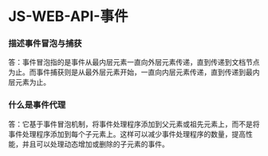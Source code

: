 # JS-WEB-API-事件

### 描述事件冒泡与捕获

答：事件冒泡指的是事件从最内层元素一直向外层元素传递，直到传递到文档节点为止。而事件捕获则是从最外层元素开始，一直向内层元素传递，直到传递到最内层元素为止。

### 什么是事件代理

答：它基于事件冒泡机制，将事件处理程序添加到父元素或祖先元素上，而不是将事件处理程序添加到每个子元素上。这样可以减少事件处理程序的数量，提高性能，并且可以处理动态增加或删除的子元素的事件。
